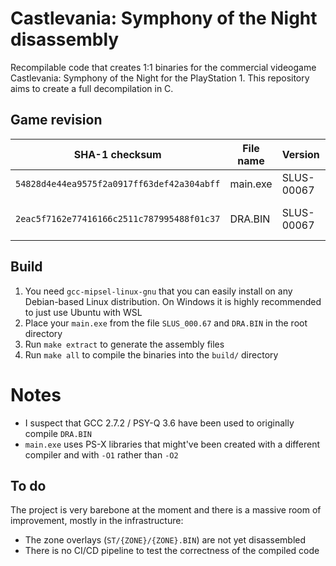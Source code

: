 # Castlevania: Symphony of the Night disassembly

Recompilable code that creates 1:1 binaries for the commercial videogame Castlevania: Symphony of the Night for the PlayStation 1. This repository aims to create a full decompilation in C.

## Game revision

| SHA-1 checksum                             | File name | Version    | Progress
|--------------------------------------------|-----------|------------|----------
| `54828d4e44ea9575f2a0917ff63def42a304abff` | main.exe  | SLUS-00067 | N/A 
| `2eac5f7162e77416166c2511c787995488f01c37` | DRA.BIN   | SLUS-00067 | ![progress DRA.BIN](https://img.shields.io/endpoint?url=https://raw.githubusercontent.com/Xeeynamo/sotn-decomp/gh-pages/assets/progress-dra.json)

## Build

1. You need `gcc-mipsel-linux-gnu` that you can easily install on any Debian-based Linux distribution. On Windows it is highly recommended to just use Ubuntu with WSL
1. Place your `main.exe` from the file `SLUS_000.67` and `DRA.BIN` in the root directory
1. Run `make extract` to generate the assembly files
1. Run `make all` to compile the binaries into the `build/` directory

# Notes

* I suspect that GCC 2.7.2 / PSY-Q 3.6 have been used to originally compile `DRA.BIN`
* `main.exe` uses PS-X libraries that might've been created with a different compiler and with `-O1` rather than `-O2`

## To do

The project is very barebone at the moment and there is a massive room of improvement, mostly in the infrastructure:

* The zone overlays (`ST/{ZONE}/{ZONE}.BIN`) are not yet disassembled
* There is no CI/CD pipeline to test the correctness of the compiled code
